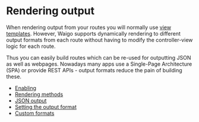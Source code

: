 # Rendering output

When rendering output from your routes you will normally use [view templates](../ViewTemplates/). However, Waigo supports dynamically rendering to different output formats from each route without having to modify the controller-view logic for each route. 

Thus you can easily build routes which can be re-used for outputting JSON as well as webpages. Nowadays many apps use a Single-Page Architecture (SPA) or provide REST APIs - output formats reduce the pain of building these. 

* [Enabling](Enabling.md)
* [Rendering methods](RenderingMethods.md)
* [JSON output](JsonOutput.md)
* [Setting the output format](SettingOutputFormat.md)
* [Custom formats](CustomFormats.md)
